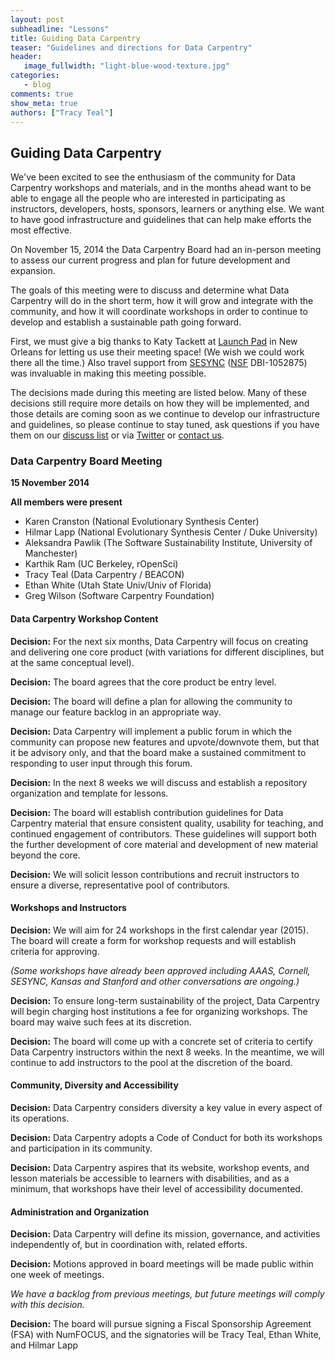 ```yaml
---
layout: post
subheadline: "Lessons"
title: Guiding Data Carpentry
teaser: "Guidelines and directions for Data Carpentry"
header:
   image_fullwidth: "light-blue-wood-texture.jpg"
categories:
   - blog
comments: true
show_meta: true
authors: ["Tracy Teal"]
---
```


## Guiding Data Carpentry

We've been excited to see the enthusiasm of the community for
Data Carpentry workshops and materials, and in the months ahead want to be able to engage all the people who are interested in participating as instructors, developers, hosts, sponsors, learners or anything else. We want to have good infrastructure and guidelines that can help make
efforts the most effective.

On November 15, 2014 the Data Carpentry Board
had an in-person meeting to assess our current progress and plan for future
development and expansion.

The goals of this meeting were to discuss and determine what Data Carpentry
will do in the short term, how it will grow and integrate with the community, and how it will coordinate workshops in order
to continue to develop and establish a sustainable path going forward.

First, we must give a big thanks to Katy Tackett at [Launch Pad](http://lp.co/nola) in New Orleans for letting us use their
meeting space! (We wish we could work there all the time.) Also travel support from [SESYNC](http://www.sesync.org) ([NSF](http://www.nsf.gov) DBI-1052875) was invaluable in making this meeting possible.

The decisions made during this meeting are listed below. Many of these decisions still require more
details on how they will be implemented, and those details are coming soon as
we continue to develop our infrastructure and guidelines, so please continue to stay tuned, ask questions if you
have them on our [discuss list](http://lists.idyll.org/listinfo/dc-discuss) or via [Twitter](https://twitter.com/datacarpentry) or [contact us](mailto:admin@datacarpentry.org).

### Data Carpentry Board Meeting 
**15 November 2014**

**All members were present**  
* Karen Cranston (National Evolutionary Synthesis Center)  
* Hilmar Lapp (National Evolutionary Synthesis Center / Duke University)  
* Aleksandra Pawlik (The Software Sustainability Institute, University of Manchester)  
* Karthik Ram (UC Berkeley, rOpenSci)  
* Tracy Teal (Data Carpentry / BEACON)  
* Ethan White (Utah State Univ/Univ of Florida)  
* Greg Wilson (Software Carpentry Foundation)  


#### Data Carpentry Workshop Content ####

**Decision:** For
the next six months,
Data Carpentry will focus on creating and delivering one core product
(with variations for different disciplines, but at the same conceptual level).

**Decision:** The board agrees that the core product be entry level.

**Decision:** The board will define a plan for allowing the
community to manage our
feature backlog in an appropriate way.

**Decision:** Data Carpentry will implement a public forum in which the
community can propose new features and upvote/downvote them, but that it be
advisory only, and that the board make a sustained commitment to responding
to user input through this forum.

**Decision:** In the next 8 weeks we will discuss and establish a
repository organization and template for lessons.

**Decision:** The board will establish contribution guidelines for Data
Carpentry material that ensure consistent quality, usability for teaching, and
continued engagement of contributors. These guidelines will support both the
further development of core material and development of new material beyond
the core.

**Decision:** We will solicit lesson contributions and recruit
instructors to ensure a diverse, representative pool of contributors.

#### Workshops and Instructors ####

**Decision:** We will aim for 24 workshops in the first calendar
year (2015). The board will create a form for workshop requests and
will establish criteria for approving.

*(Some workshops have already been approved including AAAS, Cornell, SESYNC, Kansas
  and Stanford and other conversations are ongoing.)*

**Decision:** To ensure long-term sustainability of the project,
Data Carpentry will begin charging host institutions a fee for organizing
workshops. The board may waive such fees at its discretion.

**Decision:** The board will come up with a concrete set of criteria to
certify
Data Carpentry instructors within the next 8 weeks. In the meantime,
we will continue to add instructors to the pool at the discretion of the board.


#### Community, Diversity and Accessibility ####

**Decision:** Data Carpentry considers diversity a key value in every aspect of its
operations.

**Decision:** Data Carpentry adopts a Code of Conduct for both its workshops and
participation in its community.

**Decision:** Data Carpentry aspires that its website, workshop events,
and lesson materials be accessible to learners with disabilities, and as a
minimum, that workshops have their level of accessibility documented.

#### Administration and Organization ####

**Decision:** Data Carpentry will define its mission, governance,
and activities independently of, but in coordination with, related efforts.

**Decision:** Motions approved in board meetings will be made public
within one week of meetings.

*We have a backlog from previous meetings, but future meetings will comply with
this decision.*

**Decision:** The board will pursue signing a Fiscal Sponsorship Agreement (FSA)
 with NumFOCUS, and the
signatories will be Tracy Teal, Ethan White, and Hilmar Lapp

